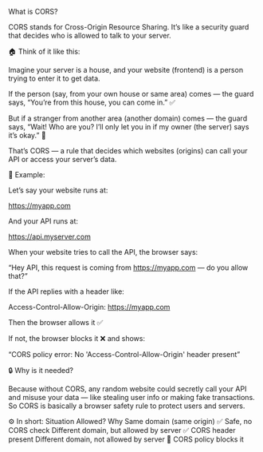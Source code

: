 What is CORS?

CORS stands for Cross-Origin Resource Sharing.
It’s like a security guard that decides who is allowed to talk to your server.

🏠 Think of it like this:

Imagine your server is a house, and your website (frontend) is a person trying to enter it to get data.

If the person (say, from your own house or same area) comes — the guard says, “You’re from this house, you can come in.” ✅

But if a stranger from another area (another domain) comes — the guard says, “Wait! Who are you? I’ll only let you in if my owner (the server) says it’s okay.” 🚫

That’s CORS — a rule that decides which websites (origins) can call your API or access your server’s data.

🧩 Example:

Let’s say your website runs at:

https://myapp.com


And your API runs at:

https://api.myserver.com


When your website tries to call the API, the browser says:

“Hey API, this request is coming from https://myapp.com
 — do you allow that?”

If the API replies with a header like:

Access-Control-Allow-Origin: https://myapp.com


Then the browser allows it ✅

If not, the browser blocks it ❌ and shows:

“CORS policy error: No 'Access-Control-Allow-Origin' header present”

🔒 Why is it needed?

Because without CORS, any random website could secretly call your API and misuse your data — like stealing user info or making fake transactions.
So CORS is basically a browser safety rule to protect users and servers.

⚙️ In short:
Situation	Allowed?	Why
Same domain (same origin)	✅	Safe, no CORS check
Different domain, but allowed by server	✅	CORS header present
Different domain, not allowed by server	🚫	CORS policy blocks it
